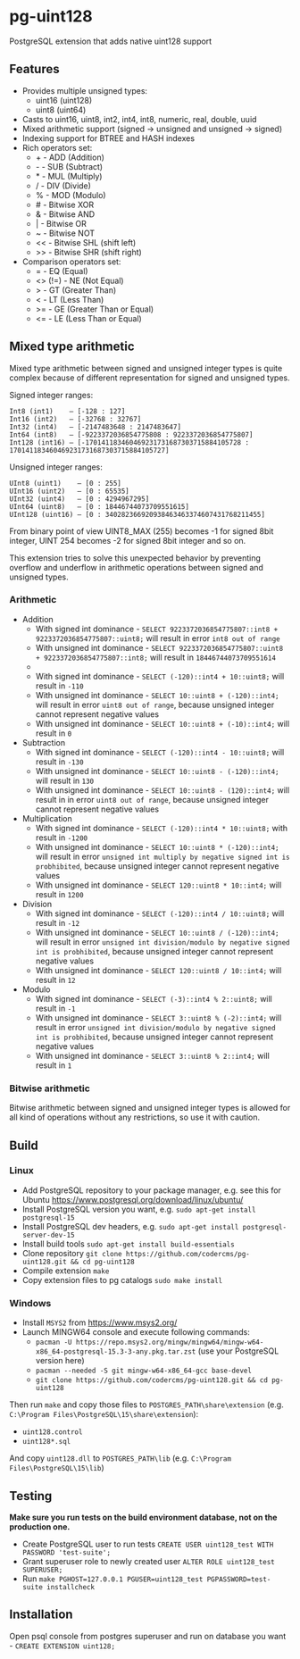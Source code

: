 # pg-uint128
PostgreSQL extension that adds native uint128 support

## Features
* Provides multiple unsigned types:
  * uint16 (uint128)
  * uint8 (uint64)
* Casts to uint16, uint8, int2, int4, int8, numeric, real, double, uuid
* Mixed arithmetic support (signed -> unsigned and unsigned -> signed)
* Indexing support for BTREE and HASH indexes
* Rich operators set:
  * \+ - ADD (Addition)
  * \- - SUB (Subtract)
  * \* - MUL (Multiply)
  * \/ - DIV (Divide)
  * \% - MOD (Modulo)
  * \# - Bitwise XOR
  * \& - Bitwise AND
  * \| - Bitwise OR
  * \~ - Bitwise NOT
  * \<< - Bitwise SHL (shift left)
  * \>> - Bitwise SHR (shift right)
* Comparison operators set:
  * = - EQ (Equal)
  * \<> (!=) - NE (Not Equal)
  * \> - GT (Greater Than)
  * \< - LT (Less Than)
  * \>= - GE (Greater Than or Equal)
  * \<= - LE (Less Than or Equal)

## Mixed type arithmetic
Mixed type arithmetic between signed and unsigned integer types is quite complex because of different representation for signed and unsigned types.

Signed integer ranges:

    Int8 (int1)    — [-128 : 127]
    Int16 (int2)   — [-32768 : 32767]
    Int32 (int4)   — [-2147483648 : 2147483647]
    Int64 (int8)   — [-9223372036854775808 : 9223372036854775807]
    Int128 (int16) — [-170141183460469231731687303715884105728 : 170141183460469231731687303715884105727]

Unsigned integer ranges:

    UInt8 (uint1)    — [0 : 255]
    UInt16 (uint2)   — [0 : 65535]
    UInt32 (uint4)   — [0 : 4294967295]
    UInt64 (uint8)   — [0 : 18446744073709551615]
    UInt128 (uint16) — [0 : 340282366920938463463374607431768211455]

From binary point of view UINT8_MAX (255) becomes -1 for signed 8bit integer, UINT 254 becomes -2 for signed 8bit integer and so on.

This extension tries to solve this unexpected behavior by preventing overflow and underflow in arithmetic operations between signed and unsigned types.

### Arithmetic
* Addition
  * With signed int dominance - `SELECT 9223372036854775807::int8 + 9223372036854775807::uint8;` will result in error `int8 out of range`
  * With unsigned int dominance - `SELECT 9223372036854775807::uint8 + 9223372036854775807::int8;` will result in `18446744073709551614`
  * 
  * With signed int dominance - `SELECT (-120)::int4 + 10::uint8;` will result in `-110`
  * With unsigned int dominance - `SELECT 10::uint8 + (-120)::int4;` will result in error `uint8 out of range`, because unsigned integer cannot represent negative values
  * With unsigned int dominance - `SELECT 10::uint8 + (-10)::int4;` will result in `0`
* Subtraction
  * With signed int dominance - `SELECT (-120)::int4 - 10::uint8;` will result in `-130`
  * With unsigned int dominance - `SELECT 10::uint8 - (-120)::int4;` will result in `130`
  * With unsigned int dominance - `SELECT 10::uint8 - (120)::int4;` will result in in error `uint8 out of range`, because unsigned integer cannot represent negative values
* Multiplication
  * With signed int dominance - `SELECT (-120)::int4 * 10::uint8;` with result in `-1200`
  * With unsigned int dominance - `SELECT 10::uint8 * (-120)::int4;` will result in error `unsigned int multiply by negative signed int is probhibited`, because unsigned integer cannot represent negative values
  * With unsigned int dominance - `SELECT 120::uint8 * 10::int4;` will result in `1200`
* Division
  * With signed int dominance - `SELECT (-120)::int4 / 10::uint8;` will result in `-12`
  * With unsigned int dominance - `SELECT 10::uint8 / (-120)::int4;` will result in error `unsigned int division/modulo by negative signed int is probhibited`, because unsigned integer cannot represent negative values
  * With unsigned int dominance - `SELECT 120::uint8 / 10::int4;` will result in `12`
* Modulo
  * With signed int dominance - `SELECT (-3)::int4 % 2::uint8;` will result in `-1`
  * With unsigned int dominance - `SELECT 3::uint8 % (-2)::int4;` will result in error `unsigned int division/modulo by negative signed int is probhibited`, because unsigned integer cannot represent negative values
  * With unsigned int dominance - `SELECT 3::uint8 % 2::int4;` will result in `1`

### Bitwise arithmetic
Bitwise arithmetic between signed and unsigned integer types is allowed for all kind of operations without any restrictions, so use it with caution.


## Build
### Linux
* Add PostgreSQL repository to your package manager, e.g. see this for Ubuntu https://www.postgresql.org/download/linux/ubuntu/
* Install PostgreSQL version you want, e.g. `sudo apt-get install postgresql-15`
* Install PostgreSQL dev headers, e.g. `sudo apt-get install postgresql-server-dev-15`
* Install build tools `sudo apt-get install build-essentials`
* Clone repository `git clone https://github.com/codercms/pg-uint128.git && cd pg-uint128`
* Compile extension `make`
* Copy extension files to pg catalogs `sudo make install`

### Windows
* Install `MSYS2` from https://www.msys2.org/
* Launch MINGW64 console and execute following commands:
    * `pacman -U https://repo.msys2.org/mingw/mingw64/mingw-w64-x86_64-postgresql-15.3-3-any.pkg.tar.zst` (use your PostgreSQL version here)
    * `pacman --needed -S git mingw-w64-x86_64-gcc base-devel`
    * `git clone https://github.com/codercms/pg-uint128.git && cd pg-uint128`

Then run `make` and copy those files to `POSTGRES_PATH\share\extension` (e.g. `C:\Program Files\PostgreSQL\15\share\extension`):
* `uint128.control`
* `uint128*.sql`

And copy `uint128.dll` to `POSTGRES_PATH\lib` (e.g. `C:\Program Files\PostgreSQL\15\lib`)

## Testing
**Make sure you run tests on the build environment database, not on the production one.**

* Create PostgreSQL user to run tests `CREATE USER uint128_test WITH PASSWORD 'test-suite';`
* Grant superuser role to newly created user `ALTER ROLE uint128_test SUPERUSER;`
* Run `make PGHOST=127.0.0.1 PGUSER=uint128_test PGPASSWORD=test-suite installcheck`

## Installation
Open psql console from postgres superuser and run on database you want - `CREATE EXTENSION uint128;`
